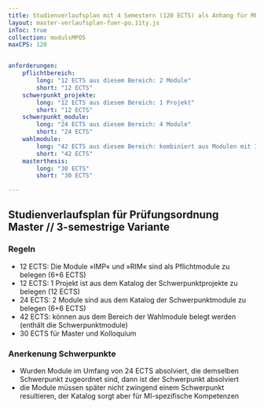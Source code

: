 ```yaml
---
title: Studienverlaufsplan mit 4 Semestern (120 ECTS) als Anhang für MPO5
layout: master-verlaufsplan-fuer-po.11ty.js
inToc: true
collection: modulsMPO5
maxCPS: 120


anforderungen:
    pflichtbereich:
        long: "12 ECTS aus diesem Bereich: 2 Module"
        short: "12 ECTS"
    schwerpunkt_projekte:
        long: "12 ECTS aus diesem Bereich: 1 Projekt"
        short: "12 ECTS"
    schwerpunkt_module:
        long: "24 ECTS aus diesem Bereich: 4 Module"
        short: "24 ECTS"
    wahlmodule:
        long: "42 ECTS aus diesem Bereich: kombiniert aus Modulen mit 12 und 6 ECTS"
        short: "42 ECTS"
    masterthesis:
        long: "30 ECTS"
        short: "30 ECTS"

---
```


## Studienverlaufsplan für Prüfungsordnung Master // 3-semestrige Variante

### Regeln
* 12 ECTS: Die Module »IMP« und »RIM« sind als Pflichtmodule zu belegen (6+6 ECTS)
* 12 ECTS: 1 Projekt ist aus dem Katalog der Schwerpunktprojekte zu belegen (12 ECTS)
* 24 ECTS: 2 Module sind aus dem Katalog der Schwerpunktmodule zu belegen (6+6 ECTS)
* 42 ECTS: können aus dem Bereich der Wahlmodule belegt werden (enthält die Schwerpunktmodule)
* 30 ECTS für Master und Kolloquium

### Anerkenung Schwerpunkte
* Wurden Module im Umfang von 24 ECTS absolviert, die demselben Schwerpunkt zugeordnet sind, dann ist der Schwerpunkt absolviert
* die Module müssen später nicht zwingend einem Schwerpunkt resultieren, der Katalog sorgt aber für MI-spezifische Kompetenzen
